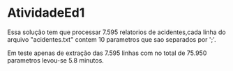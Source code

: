 # AtividadeEd1
Essa solução tem que  processar 7.595 relatorios de acidentes,cada linha do arquivo "acidentes.txt" contem 10 parametros que sao separados por ';'.

Em teste apenas de extração das 7.595 linhas com no total de 75.950 parametros levou-se 5.8 minutos. 
